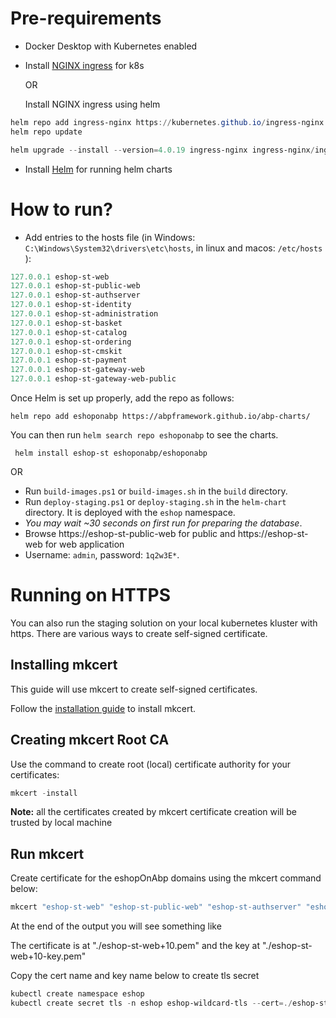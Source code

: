  # Pre-requirements

* Docker Desktop with Kubernetes enabled
* Install [NGINX ingress](https://kubernetes.github.io/ingress-nginx/deploy/) for k8s

    OR

    Install NGINX ingress using helm
```powershell
helm repo add ingress-nginx https://kubernetes.github.io/ingress-nginx
helm repo update

helm upgrade --install --version=4.0.19 ingress-nginx ingress-nginx/ingress-nginx
```
* Install [Helm](https://helm.sh/docs/intro/install/) for running helm charts


# How to run?

* Add entries to the hosts file (in Windows: `C:\Windows\System32\drivers\etc\hosts`, in linux and macos: `/etc/hosts` ):

````powershell
127.0.0.1 eshop-st-web
127.0.0.1 eshop-st-public-web
127.0.0.1 eshop-st-authserver
127.0.0.1 eshop-st-identity
127.0.0.1 eshop-st-administration
127.0.0.1 eshop-st-basket
127.0.0.1 eshop-st-catalog
127.0.0.1 eshop-st-ordering
127.0.0.1 eshop-st-cmskit
127.0.0.1 eshop-st-payment
127.0.0.1 eshop-st-gateway-web
127.0.0.1 eshop-st-gateway-web-public
````
Once Helm is set up properly, add the repo as follows:

```console
helm repo add eshoponabp https://abpframework.github.io/abp-charts/
```
You can then run `helm search repo eshoponabp` to see the charts.

```console
 helm install eshop-st eshoponabp/eshoponabp
```

OR

* Run `build-images.ps1` or `build-images.sh` in the `build` directory.
* Run `deploy-staging.ps1` or `deploy-staging.sh` in the `helm-chart` directory. It is deployed with the `eshop` namespace.
* *You may wait ~30 seconds on first run for preparing the database*.
* Browse https://eshop-st-public-web for public and https://eshop-st-web for web application
* Username: `admin`, password: `1q2w3E*`.

# Running on HTTPS

You can also run the staging solution on your local kubernetes kluster with https. There are various ways to create self-signed certificate. 

## Installing mkcert
This guide will use mkcert to create self-signed certificates.

Follow the [installation guide](https://github.com/FiloSottile/mkcert#installation) to install mkcert.

## Creating mkcert Root CA
Use the command to create root (local) certificate authority for your certificates:
```powershell
mkcert -install
```

**Note:** all the certificates created by mkcert certificate creation will be trusted by local machine

## Run mkcert

Create certificate for the eshopOnAbp domains using the mkcert command below:
```powershell
mkcert "eshop-st-web" "eshop-st-public-web" "eshop-st-authserver" "eshop-st-identity" "eshop-st-administration" "eshop-st-basket" "eshop-st-catalog" "eshop-st-ordering" "eshop-st-cmskit" "eshop-st-payment" "eshop-st-gateway-web" "eshop-st-gateway-web-public"
```

At the end of the output you will see something like

The certificate is at "./eshop-st-web+10.pem" and the key at "./eshop-st-web+10-key.pem"

Copy the cert name and key name below to create tls secret

```powershell
kubectl create namespace eshop
kubectl create secret tls -n eshop eshop-wildcard-tls --cert=./eshop-st-web+10.pem  --key=./eshop-st-web+10-key.pem
```
